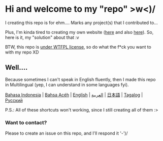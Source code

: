 <html>
    <body>
        <h1>Hi and welcome to my "repo" >w<)/</h1>
            <p>I creating this repo is for ehm.... Marks any project(s) that I contributed to...</p>
            <p>Plus, I'm kinda tired to creating my own website (<a href="https://tadamanatsu.weebly.com">here</a> and also <a href="https://endemic-kun.weebly.com">here</a>). So, here is it, my "solution" about that :v</p>
            <p>BTW, this repo is <a href="https://github.com/nattadasu/Personal/blob/master/LICENSE">under WTFPL license</a>, so do what the f*ck you want to with my repo XD</p>
        <h2>Well....</h2>
            <p>Because sometimes I can't speak in English fluently, then I made this repo in Multilingual (yep, I can understand in some languages fyi).</p>
            <p><a href="https://github.com/nattadasu/Personal/tree/master/lang/ind">Bahasa Indonesia</a> | <a href="https://github.com/nattadasu/Personal/tree/master/lang/ace">Bahsa Acéh</a> | <a href="https://github.com/nattadasu/Personal/tree/master/lang/eng">English</a> | <a href="https://github.com/nattadasu/Personal/tree/master/lang/ara">العربية</a> | <a href="https://github.com/nattadasu/Personal/tree/master/lang/jpn">日本語</a> | <a href="https://github.com/nattadasu/Personal/tree/master/lang/tgl">Tagalog</a> | <a href="https://github.com/nattadasu/Personal/tree/master/lang/rus">Русский</a></p>
            <p>P.S.: All of these shortcuts won't working, since I still creating all of them :></p>
        <h3>Want to contact?</h3>
            <p>Please to create an issue on this repo, and I'll respond it '-')/</p>
    </body>
</html>
